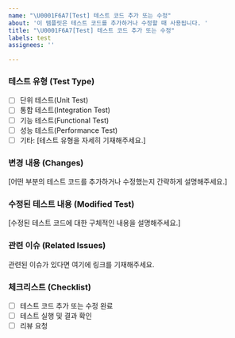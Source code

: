 ```yaml
---
name: "\U0001F6A7[Test] 테스트 코드 추가 또는 수정"
about: '이 템플릿은 테스트 코드를 추가하거나 수정할 때 사용됩니다. '
title: "\U0001F6A7[Test] 테스트 코드 추가 또는 수정"
labels: test
assignees: ''

---
```


### 테스트 유형 (Test Type)
- [ ] 단위 테스트(Unit Test)
- [ ] 통합 테스트(Integration Test)
- [ ] 기능 테스트(Functional Test)
- [ ] 성능 테스트(Performance Test)
- [ ] 기타: [테스트 유형을 자세히 기재해주세요.]

### 변경 내용 (Changes)
[어떤 부분의 테스트 코드를 추가하거나 수정했는지 간략하게 설명해주세요.]

### 수정된 테스트 내용 (Modified Test)
[수정된 테스트 코드에 대한 구체적인 내용을 설명해주세요.]

### 관련 이슈 (Related Issues)
관련된 이슈가 있다면 여기에 링크를 기재해주세요.

### 체크리스트 (Checklist)
- [ ] 테스트 코드 추가 또는 수정 완료
- [ ] 테스트 실행 및 결과 확인
- [ ] 리뷰 요청
